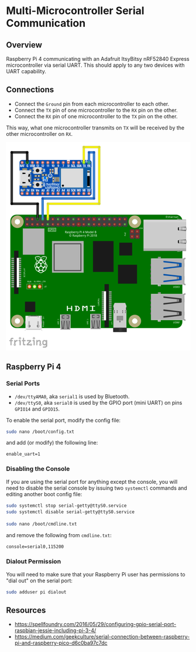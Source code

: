 # Multi-Microcontroller Serial Communication

## Overview

Raspberry Pi 4 communicating with an Adafruit ItsyBitsy nRF52840 Express microcontroller via serial UART. This should apply to any two devices with UART capability.

## Connections

* Connect the `Ground` pin from each microcontroller to each other.
* Connect the `TX` pin of one microcontroller to the `RX` pin on the other.
* Connect the `RX` pin of one microcontroller to the `TX` pin on the other.

This way, what one microcontroller transmits on `TX` will be received by the other microcontroller on `RX`.

![Alt text](assets/multi-mcu-serial.png)

## Raspberry Pi 4

### Serial Ports

* `/dev/ttyAMA0`, aka `serial1` is used by Bluetooth.
* `/dev/ttyS0`, aka `serial0` is used by the GPIO port (mini UART) on pins `GPIO14` and `GPIO15`.

To enable the serial port, modify the config file:

```sh
sudo nano /boot/config.txt
```

and add (or modify) the following line:

```
enable_uart=1
```

### Disabling the Console

If you are using the serial port for anything except the console, you will need to disable the serial console by issuing two `systemctl` commands and editing another boot config file:

```sh
sudo systemctl stop serial-getty@ttyS0.service
sudo systemctl disable serial-getty@ttyS0.service

sudo nano /boot/cmdline.txt
```

and remove the following from `cmdline.txt`:

```
console=serial0,115200
```

### Dialout Permission

You will need to make sure that your Raspberry Pi user has permissions to "dial out" on the serial port:

```sh
sudo adduser pi dialout
```


## Resources
* https://spellfoundry.com/2016/05/29/configuring-gpio-serial-port-raspbian-jessie-including-pi-3-4/
* https://medium.com/geekculture/serial-connection-between-raspberry-pi-and-raspberry-pico-d6c0ba97c7dc